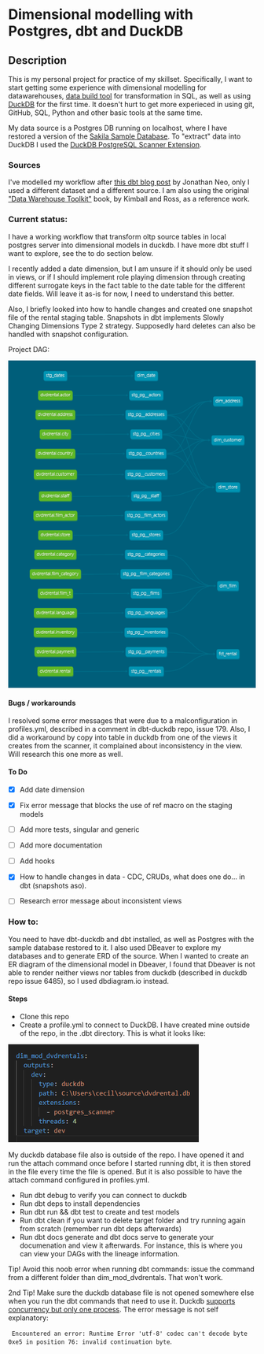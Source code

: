 # Dimensional modelling with Postgres, dbt and DuckDB


## Description

This is my personal project for practice of my skillset. Specifically, I want to start getting some experience with dimensional modelling for datawarehouses, [data build tool](https://docs.getdbt.com/) for transformation in SQL, as well as using [DuckDB](https://duckdb.org/) for the first time. It doesn't hurt to get more experieced in using git, GitHub, SQL, Python and other basic tools at the same time.   

My data source is a Postgres DB running on localhost, where I have restored a version of the [Sakila Sample Database](https://dev.mysql.com/doc/sakila/en/). To "extract" data into DuckDB I used the [DuckDB PostgreSQL Scanner Extension](https://duckdb.org/2022/09/30/postgres-scanner). 

### Sources

I've modelled my workflow after [this dbt blog post](https://docs.getdbt.com/blog/kimball-dimensional-model) by Jonathan Neo, only I used a different dataset and a different source. I am also using the original ["Data Warehouse Toolkit"](https://www.goodreads.com/book/show/748203.The_Data_Warehouse_Toolkit) book, by Kimball and Ross, as a reference work.  

### Current status:

I have a working workflow that transform oltp source tables in local postgres server into dimensional models in duckdb. I have more dbt stuff I want to explore, see the to do section below. 

I recently added a date dimension, but I am unsure if it should only be used in views, or if I should implement role playing dimension through creating different surrogate keys in the fact table to the date table for the different date fields. Will leave it as-is for now, I need to understand this better. 

Also, I briefly looked into how to handle changes and created one snapshot file of the rental staging table. Snapshots in dbt implements Slowly Changing Dimensions Type 2 strategy. Supposedly hard deletes can also be handled with snapshot configuration.

Project DAG:

![current DAG for the project](/docs/dbt-dag.png)

#### Bugs / workarounds
I resolved some error messages that were due to a malconfiguration in profiles.yml, described in a comment in dbt-duckdb repo, issue 179. Also, I did a workaround by copy into table in duckdb from one of the views it creates from the scanner, it complained about inconsistency in the view. Will research this one more as well. 

#### To Do

- [X] Add date dimension
- [X] Fix error message that blocks the use of ref macro on the staging models
- [ ] Add more tests, singular and generic
- [ ] Add more documentation
- [ ] Add hooks
- [X] How to handle changes in data - CDC, CRUDs, what does one do... in dbt (snapshots aso).
- [ ] Research error message about inconsistent views



### How to: 

You need to have dbt-duckdb and dbt installed, as well as Postgres with the sample database restored to it. I also used DBeaver to explore my databases and to generate ERD of the source. When I wanted to create an ER diagram of the dimensional model in Dbeaver, I found that Dbeaver is not able to render neither views nor tables from duckdb (described in duckdb repo issue 6485), so I used dbdiagram.io instead. 

#### Steps

- Clone this repo
- Create a profile.yml to connect to DuckDB. I have created mine outside of the repo, in the .dbt directory. 
This is what it looks like:

![contents of my profiles.yml file](/docs/profiles_yml.png)

My duckdb database file also is outside of the repo. I have opened it and run the attach command once before I started running dbt, it is then stored in the file every time the file is opened. But it is also possible to have the attach command configured in profiles.yml.

- Run dbt debug to verify you can connect to duckdb
- Run dbt deps to install dependencies
- Run dbt run && dbt test to create and test models
- Run dbt clean if you want to delete target folder and try running again from scratch (remember run dbt deps afterwards)
- Run dbt docs generate and dbt docs serve to generate your documenation and view it afterwards. For instance, this is where you can view your DAGs with the lineage information.

Tip! Avoid this noob error when running dbt commands: issue the command from a different folder than dim_mod_dvdrentals. That won't work. 

2nd Tip! Make sure the duckdb database file is not opened somewhere else when you run the dbt commands that need to use it. Duckdb [supports concurrency but only one process](https://duckdb.org/faq.html#how-does-duckdb-handle-concurrency). The error message is not self explanatory:

` Encountered an error:
Runtime Error
  'utf-8' codec can't decode byte 0xe5 in position 76: invalid continuation byte`.


